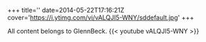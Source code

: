 +++
title=''
date=2014-05-22T17:16:21Z
cover='https://i.ytimg.com/vi/vALQJI5-WNY/sddefault.jpg'
+++

All content belongs to GlennBeck.
{{< youtube vALQJI5-WNY >}}
